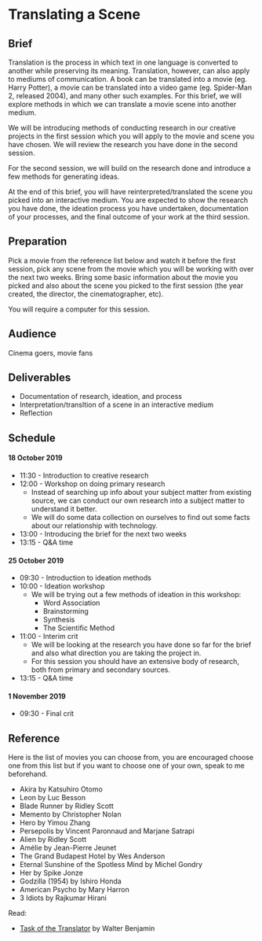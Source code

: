 # Translating a Scene
## Brief
Translation is the process in which text in one language is converted to another while preserving its meaning. Translation, however, can also apply to mediums of communication. A book can be translated into a movie (eg. Harry Potter), a movie can be translated into a video game (eg. Spider-Man 2, released 2004), and many other such examples. For this brief, we will explore methods in which we can translate a movie scene into another medium.

We will be introducing methods of conducting research in our creative projects in the first session which you will apply to the movie and scene you have chosen. We will review the research you have done in the second session.

For the second session, we will build on the research done and introduce a few methods for generating ideas.

At the end of this brief, you will have reinterpreted/translated the scene you picked into an interactive medium. You are expected to show the research you have done, the ideation process you have undertaken, documentation of your processes, and the final outcome of your work at the third session.

## Preparation
Pick a movie from the reference list below and watch it before the first session, pick any scene from the movie which you will be working with over the next two weeks. Bring some basic information about the movie you picked and also about the scene you picked to the first session (the year created, the director, the cinematographer, etc).

You will require a computer for this session.

## Audience
Cinema goers, movie fans

## Deliverables
- Documentation of research, ideation, and process
- Interpretation/transltion of a scene in an interactive medium
- Reflection

## Schedule
#### 18 October 2019
- 11:30 - Introduction to creative research
- 12:00 - Workshop on doing primary research
	- Instead of searching up info about your subject matter from existing source, we can conduct our own research into a subject matter to understand it better.
	- We will do some data collection on ourselves to find out some facts about our relationship with technology.
- 13:00 - Introducing the brief for the next two weeks
- 13:15 - Q&A time

#### 25 October 2019
- 09:30 - Introduction to ideation methods
- 10:00 - Ideation workshop
	- We will be trying out a few methods of ideation in this workshop:
		- Word Association
		- Brainstorming
		- Synthesis
		- The Scientific Method
- 11:00 - Interim crit
	- We will be looking at the research you have done so far for the brief and also what direction you are taking the project in.
	- For this session you should have an extensive body of research, both from primary and secondary sources.
- 13:15 - Q&A time

#### 1 November 2019
- 09:30 - Final crit

## Reference
Here is the list of movies you can choose from, you are encouraged choose one from this list but if you want to choose one of your own, speak to me beforehand.
- Akira by Katsuhiro Otomo
- Leon by Luc Besson
- Blade Runner by Ridley Scott
- Memento by Christopher Nolan
- Hero by Yimou Zhang
- Persepolis by Vincent Paronnaud and Marjane Satrapi
- Alien by Ridley Scott
- Amélie by Jean-Pierre Jeunet
- The Grand Budapest Hotel by Wes Anderson
- Eternal Sunshine of the Spotless Mind by Michel Gondry
- Her by Spike Jonze
- Godzilla (1954) by Ishiro Honda
- American Psycho by Mary Harron
- 3 Idiots by Rajkumar Hirani

Read:
- [Task of the Translator](http://www.ricorso.net/rx/library/criticism/guest/Benjamin_W/Benjamin_W1.htm) by Walter Benjamin